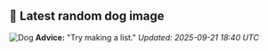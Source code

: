 ## 🐶 Latest random dog image
![Dog](https://images.dog.ceo/breeds/mastiff-indian/Indian_Mastiff.jpg)
**Advice:** "Try making a list."
*Updated: 2025-09-21 18:40 UTC*
